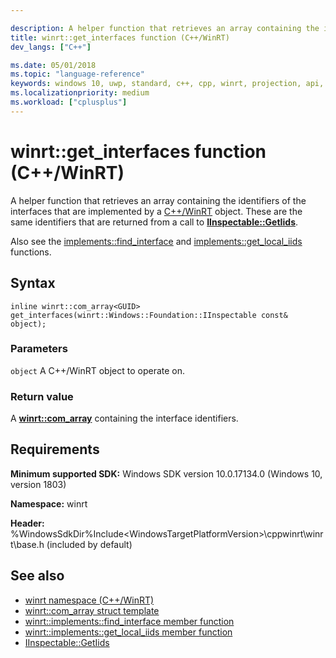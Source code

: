 ```yaml
---

description: A helper function that retrieves an array containing the identifiers of the interfaces that are implemented by a C++/WinRT object.
title: winrt::get_interfaces function (C++/WinRT)
dev_langs: ["C++"]

ms.date: 05/01/2018
ms.topic: "language-reference"
keywords: windows 10, uwp, standard, c++, cpp, winrt, projection, api, reference, interface, identifiers, IInspectable, GetIids
ms.localizationpriority: medium
ms.workload: ["cplusplus"]
---
```


# winrt::get_interfaces function (C++/WinRT)
A helper function that retrieves an array containing the identifiers of the interfaces that are implemented by a [C++/WinRT](/windows/uwp/cpp-and-winrt-apis/intro-to-using-cpp-with-winrt) object. These are the same identifiers that are returned from a call to [**IInspectable::GetIids**](/windows/win32/api/inspectable/nf-inspectable-iinspectable-getiids).

Also see the [implements::find_interface](./implements.md#implementsfind_interface-function) and [implements::get_local_iids](./implements.md#implementsget_local_iids-function) functions.

## Syntax
```cppwinrt
inline winrt::com_array<GUID> get_interfaces(winrt::Windows::Foundation::IInspectable const& object);
```

### Parameters
`object`
A C++/WinRT object to operate on.

### Return value 
A [**winrt::com_array**](com-array.md) containing the interface identifiers.

## Requirements
**Minimum supported SDK:** Windows SDK version 10.0.17134.0 (Windows 10, version 1803)

**Namespace:** winrt

**Header:** %WindowsSdkDir%Include\<WindowsTargetPlatformVersion>\cppwinrt\winrt\base.h (included by default)

## See also 
* [winrt namespace (C++/WinRT)](winrt.md)
* [winrt::com_array struct template](com-ptr.md)
* [winrt::implements::find_interface member function](./implements.md#implementsfind_interface-function)
* [winrt::implements::get_local_iids member function](./implements.md#implementsget_local_iids-function) 
* [IInspectable::GetIids](/windows/win32/api/inspectable/nf-inspectable-iinspectable-getiids)